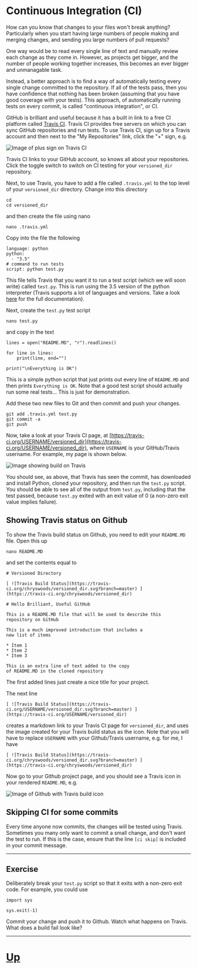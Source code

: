 ---
---

# Continuous Integration (CI)

How can you know that changes to your files won't break anything? Particularly
when you start having large numbers of people making and merging changes,
and sending you large numbers of pull requests?

One way would be to read every single line of text and manually
review each change as they come in. However, as projects get bigger,
and the number of people working together increases, this becomes an
ever bigger and unmanagable task.

Instead, a better approach is to find a way of automatically testing
every single change committed to the repository. If all of the tests
pass, then you have confidence that nothing has been broken (assuming
that you have good coverage with your tests). This approach, of
automatically running tests on every commit, is called "continuous
integration", or CI.

GitHub is brilliant and useful because it has a built in link to
a free CI platform called [Travis CI](https://travis-ci.org/). 
Travis CI provides free servers on which you can sync GitHub
repositories and run tests. To use Travis CI, sign up for a 
Travis account and then next to the "My Repositories" link,
click the "+" sign, e.g.

![Image of plus sign on Travis CI](../ci_1.jpg)

Travis CI links to your GitHub account, so knows all about your
repositories. Click the toggle switch to switch on CI testing
for your `versioned_dir` repository.

Next, to use Travis, you have to add a file called `.travis.yml`
to the top level of your `versioned_dir` directory. Change
into this directory

```
cd 
cd versioned_dir
```

and then create the file using nano

```
nano .travis.yml
```

Copy into the file the following

```
language: python
python:
  - "3.5"
# command to run tests
script: python test.py
```

This file tells Travis that you want it to run a test script (which we will soon write) 
called `test.py`. This is run using the 3.5 version of the python interpreter (Travis
supports a lot of languages and versions. Take a look 
[here](http://docs.travis-ci.com/user/getting-started/) for the full documentation).

Next, create the `test.py` test script

```
nano test.py
```

and copy in the text

```
lines = open("README.MD", "r").readlines()

for line in lines:
    print(line, end="")

print("\nEverything is OK")
```

This is a simple python script that just prints out every line of `README.MD`
and then prints `Everything is OK`. Note that a good test script should
actually run some real tests... This is just for demonstration.

Add these two new files to Git and then commit and push your changes.

```
git add .travis.yml test.py
git commit -a
git push
```

Now, take a look at your Travis CI page, at 
[https://travis-ci.org/USERNAME/versioned_dir](https://travis-ci.org/USERNAME/versioned_dir),
where `USERNAME` is your GitHub/Travis username. For example,
my page is shown below.

![Image showing build on Travis](../ci_2.jpg)

You should see, as above, that Travis has seen the commit, has downloaded
and install Python, cloned your repository, and then run the `test.py` script.
You should be able to see all of the output from `test.py`, including that
the test passed, because `test.py` exited with an exit value of 0 (a non-zero
exit value implies failure).

## Showing Travis status on Github

To show the Travis build status on Github, you need to edit your
`README.MD` file. Open this up

```
nano README.MD
```
   
and set the contents equal to

```
# Versioned Directory

[ ![Travis Build Status](https://travis-ci.org/chryswoods/versioned_dir.svg?branch=master) ]
(https://travis-ci.org/chryswoods/versioned_dir)

# Hello Brilliant, Useful GitHub

This is a README.MD file that will be used to describe this
repository on GitHub

This is a much improved introduction that includes a 
new list of items

* Item 1
* Item 2
* Item 3

This is an extra line of text added to the copy 
of README.MD in the cloned repository
```

The first added lines just create a nice title for your project.

The next line

```
[ ![Travis Build Status](https://travis-ci.org/USERNAME/versioned_dir.svg?branch=master) ]
(https://travis-ci.org/USERNAME/versioned_dir)
```

creates a markdown link to your Travis CI page for `versioned_dir`, and uses the 
image created for your Travis build status as the icon. Note that you will have
to replace `USERNAME` with your Github/Travis username, e.g. for me, I have

```
[ ![Travis Build Status](https://travis-ci.org/chryswoods/versioned_dir.svg?branch=master) ]
(https://travis-ci.org/chryswoods/versioned_dir)
```

Now go to your Github project page, and you should see a Travis icon
in your rendered `README.MD`, e.g.

![Image of Github with Travis build icon](../ci_3.jpg)

## Skipping CI for some commits

Every time anyone now commits, the changes will be tested using Travis.
Sometimes you many only want to commit a small change, and don't want the
test to run. If this is the case, ensure that the line `[ci skip]` is included
in your commit message.

***

## Exercise

Deliberately break your `test.py` script so that it exits with a non-zero
exit code. For example, you could use

```
import sys

sys.exit(-1)
```

Commit your change and push it to Github. Watch what happens on Travis.
What does a build fail look like?

***

# [Up](../README)
